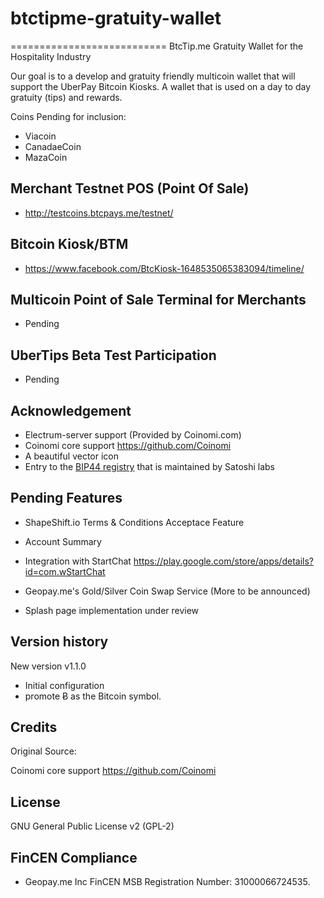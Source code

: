# btctipme-gratuity-wallet
===========================
BtcTip.me Gratuity Wallet for the Hospitality Industry

Our goal is to a develop and gratuity friendly multicoin wallet that will support the UberPay Bitcoin Kiosks. A wallet that is used on a day to day gratuity (tips) and rewards.


Coins Pending for inclusion:

- Viacoin
- CanadaeCoin
- MazaCoin

## Merchant Testnet POS (Point Of Sale)

- http://testcoins.btcpays.me/testnet/

## Bitcoin Kiosk/BTM
- https://www.facebook.com/BtcKiosk-1648535065383094/timeline/

## Multicoin Point of Sale Terminal for Merchants

- Pending

## UberTips Beta Test Participation

- Pending

## Acknowledgement

* Electrum-server support (Provided by Coinomi.com)
* Coinomi core support https://github.com/Coinomi
* A beautiful vector icon
* Entry to the [BIP44 registry](https://github.com/satoshilabs/docs/blob/master/slips/slip-0044.rst) that is maintained by Satoshi labs

## Pending Features

- ShapeShift.io Terms & Conditions Acceptace Feature
- Account Summary
- Integration with StartChat https://play.google.com/store/apps/details?id=com.wStartChat
- Geopay.me's Gold/Silver Coin Swap Service (More to be announced)

- Splash page implementation under review

## Version history

New version v1.1.0

-  Initial configuration
-  promote Ƀ as the Bitcoin symbol.

## Credits

Original Source:

Coinomi core support https://github.com/Coinomi

## License

GNU General Public License v2 (GPL-2)

## FinCEN Compliance

- Geopay.me Inc FinCEN MSB Registration Number: 31000066724535.

